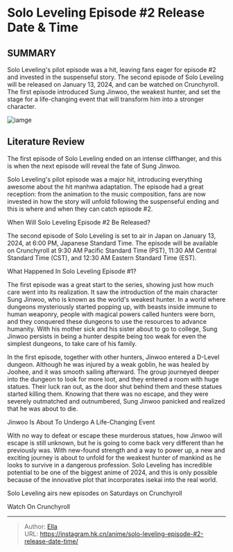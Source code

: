 # Solo Leveling Episode #2 Release Date &amp; Time


## SUMMARY 



  Solo Leveling&#39;s pilot episode was a hit, leaving fans eager for episode #2 and invested in the suspenseful story.   The second episode of Solo Leveling will be released on January 13, 2024, and can be watched on Crunchyroll.   The first episode introduced Sung Jinwoo, the weakest hunter, and set the stage for a life-changing event that will transform him into a stronger character.  

![iamge](https://static1.srcdn.com/wordpress/wp-content/uploads/2024/01/shocked-sung-jin-woo.jpg)

## Literature Review

The first episode of Solo Leveling ended on an intense cliffhanger, and this is when the next episode will reveal the fate of Sung Jinwoo.




Solo Leveling&#39;s pilot episode was a major hit, introducing everything awesome about the hit manhwa adaptation. The episode had a great reception: from the animation to the music composition, fans are now invested in how the story will unfold following the suspenseful ending and this is where and when they can catch episode #2.





 When Will Solo Leveling Episode #2 Be Released? 
          

The second episode of Solo Leveling is set to air in Japan on January 13, 2024, at 6:00 PM, Japanese Standard Time. The episode will be available on Crunchyroll at 9:30 AM Pacific Standard Time (PST), 11:30 AM Central Standard Time (CST), and 12:30 AM Eastern Standard Time (EST).



 What Happened In Solo Leveling Episode #1? 
          

The first episode was a great start to the series, showing just how much care went into its realization. It saw the introduction of the main character Sung Jinwoo, who is known as the world&#39;s weakest hunter. In a world where dungeons mysteriously started popping up, with beasts inside immune to human weaponry, people with magical powers called hunters were born, and they conquered these dungeons to use the resources to advance humanity. With his mother sick and his sister about to go to college, Sung Jinwoo persists in being a hunter despite being too weak for even the simplest dungeons, to take care of his family.




In the first episode, together with other hunters, Jinwoo entered a D-Level dungeon. Although he was injured by a weak goblin, he was healed by Joohee, and it was smooth sailing afterward. The group journeyed deeper into the dungeon to look for more loot, and they entered a room with huge statues. Their luck ran out, as the door shut behind them and these statues started killing them. Knowing that there was no escape, and they were severely outmatched and outnumbered, Sung Jinwoo panicked and realized that he was about to die.



 Jinwoo Is About To Undergo A Life-Changing Event 
          

With no way to defeat or escape these murderous statues, how Jinwoo will escape is still unknown, but he is going to come back very different than he previously was. With new-found strength and a way to power up, a new and exciting journey is about to unfold for the weakest hunter of mankind as he looks to survive in a dangerous profession. Solo Leveling has incredible potential to be one of the biggest anime of 2024, and this is only possible because of the innovative plot that incorporates isekai into the real world.




Solo Leveling airs new episodes on Saturdays on Crunchyroll

Watch On Crunchyroll



---

> Author: [Ella](https://instagram.hk.cn/)  
> URL: https://instagram.hk.cn/anime/solo-leveling-episode-#2-release-date-time/  

